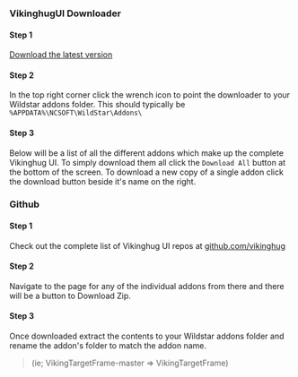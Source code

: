 ### VikinghugUI Downloader

#### Step 1

<a href="http://itg.sh/vikinghub" class="button" target="_blank">Download the latest version</a>

#### Step 2
In the top right corner click the wrench icon to point the downloader to your Wildstar addons folder. This should typically be `%APPDATA%\NCSOFT\WildStar\Addons\`

#### Step 3
Below will be a list of all the different addons which make up the complete Vikinghug UI. To simply download them all click the `Download All` button at the bottom of the screen. To download a new copy of a single addon click the download button beside it's name on the right.

### Github

#### Step 1
Check out the complete list of Vikinghug UI repos at [github.com/vikinghug](https://github.com/vikinghug)

#### Step 2
Navigate to the page for any of the individual addons from there and there will be a button to Download Zip.

#### Step 3
Once downloaded extract the contents to your Wildstar addons folder and rename the addon's folder to match the addon name.
> (ie; VikingTargetFrame-master => VikingTargetFrame)
